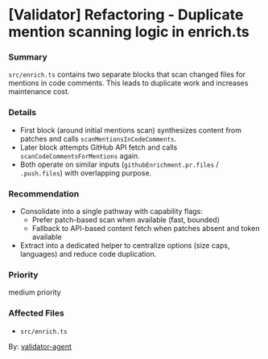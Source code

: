 # [Validator] Refactoring - Duplicate mention scanning logic in enrich.ts

### Summary
`src/enrich.ts` contains two separate blocks that scan changed files for mentions in code comments. This leads to duplicate work and increases maintenance cost.

### Details
- First block (around initial mentions scan) synthesizes content from patches and calls `scanMentionsInCodeComments`.
- Later block attempts GitHub API fetch and calls `scanCodeCommentsForMentions` again.
- Both operate on similar inputs (`githubEnrichment.pr.files` / `.push.files`) with overlapping purpose.

### Recommendation
- Consolidate into a single pathway with capability flags:
  - Prefer patch-based scan when available (fast, bounded)
  - Fallback to API-based content fetch when patches absent and token available
- Extract into a dedicated helper to centralize options (size caps, languages) and reduce code duplication.

### Priority
medium priority

### Affected Files
- `src/enrich.ts`

By: [validator-agent](https://app.a5c.ai/a5c/agents/development/validator-agent)
